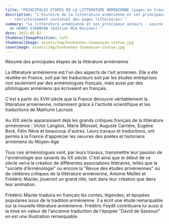 ```yaml
---
title: "PRINCIPALES ETAPES DE LA LITTERATURE ARMENIENNE (pages en travaux) "
description: "L'histoire de la littérature arménienne et ses principaux auteurs
  - (enrichissement continuel des pages littéraires) "
summary: "La littérature arménienne et ses principaux auteurs - source : livre
  de HENRI SIRANYAN (Edition MCA Décines) "
date: 2022-05-02
thumbnailImagePosition: left
thumbnailImage: assets/img/hovhannes-toumanyan-statue.jpg
coverimage: assets/img/hovhannes-toumanyan-statue.jpg
---
```

Résumé des principales étapes de la littérature arménienne \
\
La littérature arménienne est l'un des aspects de l'art arménien. Elle a été révélée en France, soit par les traducteurs soit par les études entreprises non seulement par des arménologues français, mais aussi par des philologues arméniens qui écrivaient en français.\
\
C'est à partir du XVIII siècle que la France découvre véritablement la littérature arménienne, notamment grâce à l'activité scientifique et les traductions de Mathurin Lacroze. \
\
Au XIX siècle apparaissent déjà les grands critiques français de la littérature arménienne : Victor Langlois, Marie BRosset, Auguste Carrière, Eugène Boré, Félix Nève et beaucoup d'autres. Leurs travaux et traductions, ont permis à la France d'apprécier les oeuvres des poètes et historiens arméniens du Moyen-Age \
\
Tous ces arménologues vont, par leurs travaux, transmettre leur passion de l'arménologie aux savants du XX siècle. C'est ainsi que le début de ce siècle verra la création de différentes associations littéraires, telles que la "société d'Arménologie" ou encore la "Revue des études arméniennes" où de célèbres critiques de la littérature arménienne, Antoine Meillet et Frédéric Macler, joueront un grand rôle, tant dans leur création que dans leur animation. \
\
Frédéric Macler traduira en français les contes, légendes, et épopées populaires issus de la tradition arménienne. Il a écrit une étude remarquable sur la nouvelle littérature arménienne. Frédéric Feydit contribuera lui aussi à la mise   en valeur de l'ancienne traduction de l'épopée "David de Sassoun" en est une illustration remarquable.